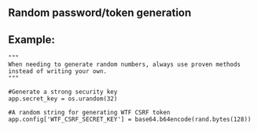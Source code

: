 
Random password/token generation
-------

## Example:

	"""
	When needing to generate random numbers, always use proven methods 
	instead of writing your own.
	"""
	
	#Generate a strong security key
	app.secret_key = os.urandom(32)

	#A random string for generating WTF CSRF token
	app.config['WTF_CSRF_SECRET_KEY'] = base64.b64encode(rand.bytes(128))
    
